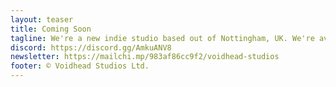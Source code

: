```yaml
---
layout: teaser
title: Coming Soon
tagline: We're a new indie studio based out of Nottingham, UK. We're avid gamers and we can't wait to share our first game with you soon!
discord: https://discord.gg/AmkuANV8
newsletter: https://mailchi.mp/983af86cc9f2/voidhead-studios
footer: © Voidhead Studios Ltd.
---
```

